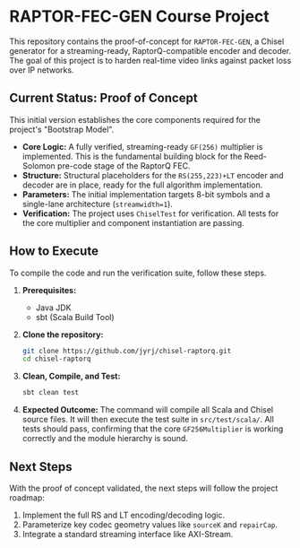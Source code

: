 # RAPTOR-FEC-GEN Course Project

This repository contains the proof-of-concept for `RAPTOR-FEC-GEN`, a Chisel generator for a streaming-ready, RaptorQ-compatible encoder and decoder. The goal of this project is to harden real-time video links against packet loss over IP networks.

## Current Status: Proof of Concept

This initial version establishes the core components required for the project's "Bootstrap Model".

* **Core Logic:** A fully verified, streaming-ready `GF(256)` multiplier is implemented. This is the fundamental building block for the Reed-Solomon pre-code stage of the RaptorQ FEC.
* **Structure:** Structural placeholders for the `RS(255,223)+LT` encoder and decoder are in place, ready for the full algorithm implementation.
* **Parameters:** The initial implementation targets 8-bit symbols and a single-lane architecture (`streamwidth=1`).
* **Verification:** The project uses `ChiselTest` for verification. All tests for the core multiplier and component instantiation are passing.

## How to Execute

To compile the code and run the verification suite, follow these steps.

1.  **Prerequisites:**
    * Java JDK
    * sbt (Scala Build Tool)

2.  **Clone the repository:**
    ```bash
    git clone https://github.com/jyrj/chisel-raptorq.git
    cd chisel-raptorq
    ```

3.  **Clean, Compile, and Test:**
    ```bash
    sbt clean test
    ```

4.  **Expected Outcome:**
    The command will compile all Scala and Chisel source files. It will then execute the test suite in `src/test/scala/`. All tests should pass, confirming that the core `GF256Multiplier` is working correctly and the module hierarchy is sound.

## Next Steps

With the proof of concept validated, the next steps will follow the project roadmap:

1.  Implement the full RS and LT encoding/decoding logic.
2.  Parameterize key codec geometry values like `sourceK` and `repairCap`.
3.  Integrate a standard streaming interface like AXI-Stream.